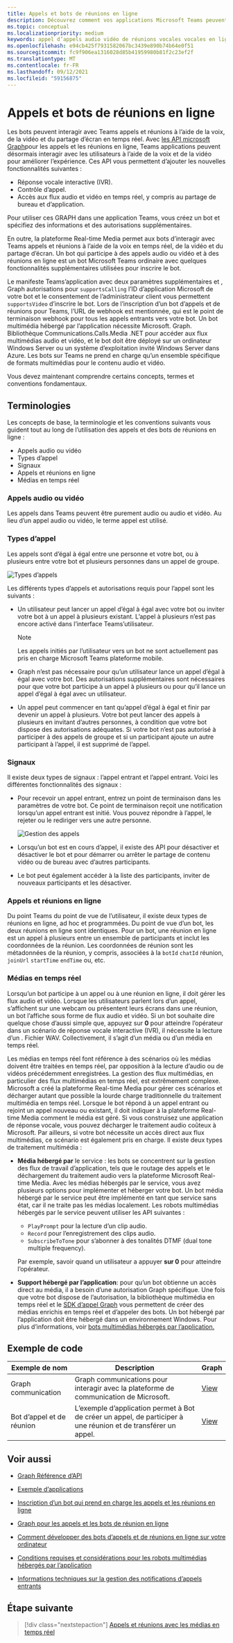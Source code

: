 ```yaml
---
title: Appels et bots de réunions en ligne
description: Découvrez comment vos applications Microsoft Teams peuvent interagir avec les utilisateurs à l’aide de la voix et de la vidéo à l’aide des API Microsoft Graph pour les appels et les réunions en ligne.
ms.topic: conceptual
ms.localizationpriority: medium
keywords: appel d’appels audio vidéo de réunions vocales vocales en ligne (IVR)
ms.openlocfilehash: e94cb425f7931582067bc3439e890b74b64e0f51
ms.sourcegitcommit: fc9f906ea1316028d85b41959980b81f2c23ef2f
ms.translationtype: MT
ms.contentlocale: fr-FR
ms.lasthandoff: 09/12/2021
ms.locfileid: "59156875"
---
```

# <a name="calls-and-online-meetings-bots"></a>Appels et bots de réunions en ligne

Les bots peuvent interagir avec Teams appels et réunions à l’aide de la voix, de la vidéo et du partage d’écran en temps réel. Avec [les API microsoft Graph](/graph/api/resources/communications-api-overview?view=graph-rest-beta&preserve-view=true)pour les appels et les réunions en ligne, Teams applications peuvent désormais interagir avec les utilisateurs à l’aide de la voix et de la vidéo pour améliorer l’expérience. Ces API vous permettent d’ajouter les nouvelles fonctionnalités suivantes :

* Réponse vocale interactive (IVR).
* Contrôle d’appel.
* Accès aux flux audio et vidéo en temps réel, y compris au partage de bureau et d’application.

Pour utiliser ces GRAPH dans une application Teams, vous créez un bot et spécifiez des informations et des autorisations supplémentaires.

En outre, la plateforme Real-time Media permet aux bots d’interagir avec Teams appels et réunions à l’aide de la voix en temps réel, de la vidéo et du partage d’écran. Un bot qui participe à des appels audio ou vidéo et à des réunions en ligne est un bot Microsoft Teams ordinaire avec quelques fonctionnalités supplémentaires utilisées pour inscrire le bot.

Le manifeste Teams’application avec deux paramètres supplémentaires et , Graph autorisations pour `supportsCalling` l’ID d’application Microsoft de votre bot et le consentement de l’administrateur client vous permettent `supportsVideo` d’inscrire le bot. Lors de l’inscription d’un bot d’appels et de réunions pour Teams, l’URL de webhook est mentionnée, qui est le point de terminaison webhook pour tous les appels entrants vers votre bot. Un bot multimédia hébergé par l’application nécessite Microsoft. Graph. Bibliothèque Communications.Calls.Media .NET pour accéder aux flux multimédias audio et vidéo, et le bot doit être déployé sur un ordinateur Windows Server ou un système d’exploitation invité Windows Server dans Azure. Les bots sur Teams ne prend en charge qu’un ensemble spécifique de formats multimédias pour le contenu audio et vidéo.

Vous devez maintenant comprendre certains concepts, termes et conventions fondamentaux.

## <a name="terminologies"></a>Terminologies

Les concepts de base, la terminologie et les conventions suivants vous guident tout au long de l’utilisation des appels et des bots de réunions en ligne :

* Appels audio ou vidéo
* Types d’appel
* Signaux
* Appels et réunions en ligne
* Médias en temps réel

### <a name="audio-or-video-calls"></a>Appels audio ou vidéo

Les appels dans Teams peuvent être purement audio ou audio et vidéo. Au lieu d’un appel audio ou vidéo, le terme appel est utilisé.

### <a name="call-types"></a>Types d’appel

Les appels sont d’égal à égal entre une personne et votre bot, ou à plusieurs entre votre bot et plusieurs personnes dans un appel de groupe.

![Types d’appels](~/assets/images/calls-and-meetings/call-types.png)

Les différents types d’appels et autorisations requis pour l’appel sont les suivants :

* Un utilisateur peut lancer un appel d’égal à égal avec votre bot ou inviter votre bot à un appel à plusieurs existant. L’appel à plusieurs n’est pas encore activé dans l’interface Teams’utilisateur.

    > [!NOTE]
    > Les appels initiés par l’utilisateur vers un bot ne sont actuellement pas pris en charge Microsoft Teams plateforme mobile.

* Graph n’est pas nécessaire pour qu’un utilisateur lance un appel d’égal à égal avec votre bot. Des autorisations supplémentaires sont nécessaires pour que votre bot participe à un appel à plusieurs ou pour qu’il lance un appel d’égal à égal avec un utilisateur.
* Un appel peut commencer en tant qu’appel d’égal à égal et finir par devenir un appel à plusieurs. Votre bot peut lancer des appels à plusieurs en invitant d’autres personnes, à condition que votre bot dispose des autorisations adéquates. Si votre bot n’est pas autorisé à participer à des appels de groupe et si un participant ajoute un autre participant à l’appel, il est supprimé de l’appel.

### <a name="signals"></a>Signaux

Il existe deux types de signaux : l’appel entrant et l’appel entrant. Voici les différentes fonctionnalités des signaux :

* Pour recevoir un appel entrant, entrez un point de terminaison dans les paramètres de votre bot. Ce point de terminaison reçoit une notification lorsqu’un appel entrant est initié. Vous pouvez répondre à l’appel, le rejeter ou le rediriger vers une autre personne.

    ![Gestion des appels](~/assets/images/calls-and-meetings/call-handling.png)

* Lorsqu’un bot est en cours d’appel, il existe des API pour désactiver et désactiver le bot et pour démarrer ou arrêter le partage de contenu vidéo ou de bureau avec d’autres participants.
* Le bot peut également accéder à la liste des participants, inviter de nouveaux participants et les désactiver.

### <a name="calls-and-online-meetings"></a>Appels et réunions en ligne

Du point Teams du point de vue de l’utilisateur, il existe deux types de réunions en ligne, ad hoc et programmées. Du point de vue d’un bot, les deux réunions en ligne sont identiques. Pour un bot, une réunion en ligne est un appel à plusieurs entre un ensemble de participants et inclut les coordonnées de la réunion. Les coordonnées de réunion sont les métadonnées de la réunion, y compris, associées à la `botId` `chatId` réunion, `joinUrl` `startTime` `endTime` ou, etc.

### <a name="real-time-media"></a>Médias en temps réel

Lorsqu’un bot participe à un appel ou à une réunion en ligne, il doit gérer les flux audio et vidéo. Lorsque les utilisateurs parlent lors d’un appel, s’affichent sur une webcam ou présentent leurs écrans dans une réunion, un bot l’affiche sous forme de flux audio et vidéo. Si un bot souhaite dire quelque chose d’aussi simple que, appuyez sur **0** pour atteindre l’opérateur dans un scénario de réponse vocale interactive (IVR), il nécessite la lecture d’un . Fichier WAV. Collectivement, il s’agit d’un média ou d’un média en temps réel.

Les médias en temps réel font référence à des scénarios où les médias doivent être traitées en temps réel, par opposition à la lecture d’audio ou de vidéos précédemment enregistrées. La gestion des flux multimédias, en particulier des flux multimédias en temps réel, est extrêmement complexe. Microsoft a créé la plateforme Real-time Media pour gérer ces scénarios et décharger autant que possible la lourde charge traditionnelle du traitement multimédia en temps réel. Lorsque le bot répond à un appel entrant ou rejoint un appel nouveau ou existant, il doit indiquer à la plateforme Real-time Media comment le média est géré. Si vous construisez une application de réponse vocale, vous pouvez décharger le traitement audio coûteux à Microsoft. Par ailleurs, si votre bot nécessite un accès direct aux flux multimédias, ce scénario est également pris en charge. Il existe deux types de traitement multimédia :

* **Média hébergé par** le service : les bots se concentrent sur la gestion des flux de travail d’application, tels que le routage des appels et le déchargement du traitement audio vers la plateforme Microsoft Real-time Media. Avec les médias hébergés par le service, vous avez plusieurs options pour implémenter et héberger votre bot. Un bot média hébergé par le service peut être implémenté en tant que service sans état, car il ne traite pas les médias localement. Les robots multimédias hébergés par le service peuvent utiliser les API suivantes :

    * `PlayPrompt` pour la lecture d’un clip audio.
    * `Record` pour l’enregistrement des clips audio.
    * `SubscribeToTone` pour s’abonner à des tonalités DTMF (dual tone multiple frequency).

    Par exemple, savoir quand un utilisateur a appuyer **sur 0** pour atteindre l’opérateur.

* **Support hébergé par l’application**: pour qu’un bot obtienne un accès direct au média, il a besoin d’une autorisation Graph spécifique. Une fois que votre [](https://www.nuget.org/packages/Microsoft.Graph.Communications.Calls.Media/)bot dispose de l’autorisation, la bibliothèque multimédia en temps réel et le [SDK d’appel Graph](https://microsoftgraph.github.io/microsoft-graph-comms-samples/docs/articles/index.html#graph-calling-sdk-and-stateful-client-builder) vous permettent de créer des médias enrichis en temps réel et d’appeler des bots. Un bot hébergé par l’application doit être hébergé dans un environnement Windows. Pour plus d’informations, voir [bots multimédias hébergés par l’application.](./requirements-considerations-application-hosted-media-bots.md)

## <a name="code-sample"></a>Exemple de code

| **Exemple de nom** | **Description** | **Graph** |
|---------------|----------|--------|
| Graph communication | Graph communications pour interagir avec la plateforme de communication de Microsoft. | [View](https://github.com/microsoftgraph/microsoft-graph-comms-samples) |
| Bot d’appel et de réunion | L’exemple d’application permet à Bot de créer un appel, de participer à une réunion et de transférer un appel. | [View](https://github.com/OfficeDev/Microsoft-Teams-Samples/tree/main/samples/bot-calling-meeting/csharp) |

## <a name="see-also"></a>Voir aussi

- [Graph Référence d’API](/graph/api/resources/communications-api-overview?view=graph-rest-beta&preserve-view=true)

- [Exemple d’applications](https://github.com/microsoftgraph/microsoft-graph-comms-samples)

- [Inscription d’un bot qui prend en charge les appels et les réunions en ligne](./registering-calling-bot.md)

- [Graph pour les appels et les bots de réunion en ligne](./registering-calling-bot.md#add-graph-permissions)

- [Comment développer des bots d’appels et de réunions en ligne sur votre ordinateur](./debugging-local-testing-calling-meeting-bots.md)

- [Conditions requises et considérations pour les robots multimédias hébergés par l’application](./requirements-considerations-application-hosted-media-bots.md)

- [Informations techniques sur la gestion des notifications d’appels entrants](./call-notifications.md)

## <a name="next-step"></a>Étape suivante

> [!div class="nextstepaction"]
> [Appels et réunions avec les médias en temps réel](~/bots/calls-and-meetings/real-time-media-concepts.md)
